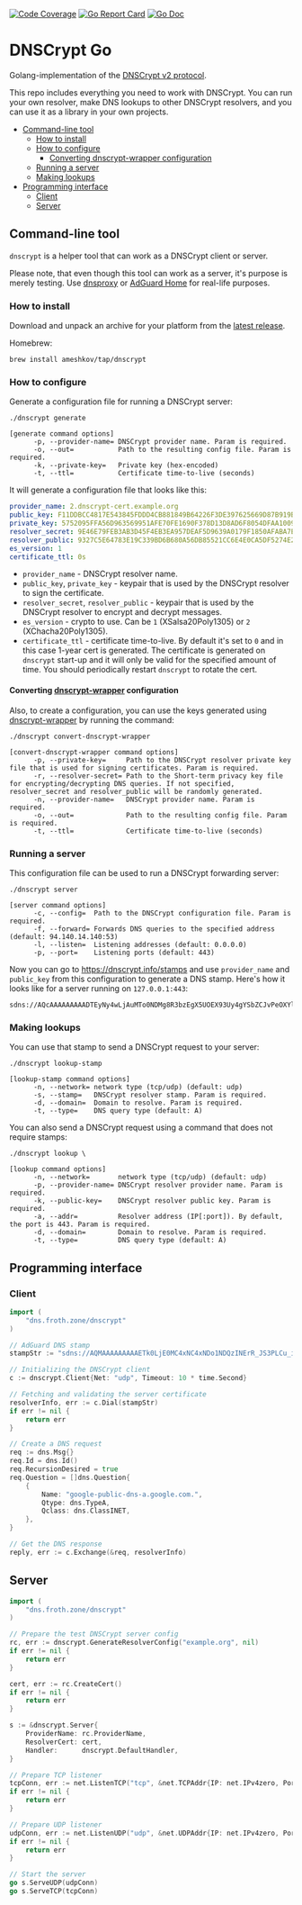 [![Code Coverage](https://img.shields.io/codecov/c/github/SamTherapy/dnscrypt/master.svg)](https://codecov.io/github/SamTherapy/dnscrypt?branch=master)
[![Go Report Card](https://goreportcard.com/badge/dns.froth.zone/dnscrypt)](https://goreportcard.com/report/SamTherapy/dnscrypt)
[![Go Doc](https://godoc.org/dns.froth.zone/dnscrypt?status.svg)](https://godoc.org/dns.froth.zone/dnscrypt)

# DNSCrypt Go

Golang-implementation of the [DNSCrypt v2 protocol](https://dnscrypt.info/protocol).

This repo includes everything you need to work with DNSCrypt. You can run your own resolver, make DNS lookups to other DNSCrypt resolvers, and you can use it as a library in your own projects.

* [Command-line tool](#commandline)
    * [How to install](#install)
    * [How to configure](#configure)
      * [Converting dnscrypt-wrapper configuration](#convertfromwrapper)
    * [Running a server](#runningserver)
    * [Making lookups](#lookup)
* [Programming interface](#api)
    * [Client](#client)
    * [Server](#server)

## <a id="commandline"></a> Command-line tool

`dnscrypt` is a helper tool that can work as a DNSCrypt client or server.

Please note, that even though this tool can work as a server, it's purpose is merely testing. Use [dnsproxy](https://github.com/AdguardTeam/dnsproxy) or [AdGuard Home](https://github.com/AdguardTeam/AdGuardHome) for real-life purposes.


### <a id="install"></a> How to install

Download and unpack an archive for your platform from the [latest release](https://github.com/SamTherapy/dnscrypt/releases).

Homebrew:
```
brew install ameshkov/tap/dnscrypt
```

### <a id="configure"></a> How to configure

Generate a configuration file for running a DNSCrypt server:

```
./dnscrypt generate

[generate command options]
      -p, --provider-name= DNSCrypt provider name. Param is required.
      -o, --out=           Path to the resulting config file. Param is required.
      -k, --private-key=   Private key (hex-encoded)
      -t, --ttl=           Certificate time-to-live (seconds)
```

It will generate a configuration file that looks like this:

```yaml
provider_name: 2.dnscrypt-cert.example.org
public_key: F11DDBCC4817E543845FDDD4CB881849B64226F3DE397625669D87B919BC4FB0
private_key: 5752095FFA56D963569951AFE70FE1690F378D13D8AD6F8054DFAA100907F8B6F11DDBCC4817E543845FDDD4CB881849B64226F3DE397625669D87B919BC4FB0
resolver_secret: 9E46E79FEB3AB3D45F4EB3EA957DEAF5D9639A0179F1850AFABA7E58F87C74C4
resolver_public: 9327C5E64783E19C339BD6B680A56DB85521CC6E4E0CA5DF5274E2D3CE026C6B
es_version: 1
certificate_ttl: 0s
```

* `provider_name` - DNSCrypt resolver name.
* `public_key`, `private_key` - keypair that is used by the DNSCrypt resolver to sign the certificate.
* `resolver_secret`, `resolver_public` - keypair that is used by the DNSCrypt resolver to encrypt and decrypt messages.
* `es_version` - crypto to use. Can be `1` (XSalsa20Poly1305) or `2` (XChacha20Poly1305).
* `certificate_ttl` - certificate time-to-live. By default it's set to `0` and in this case 1-year cert is generated. The certificate is generated on `dnscrypt` start-up and it will only be valid for the specified amount of time. You should periodically restart `dnscrypt` to rotate the cert. 

#### <a id="convertfromwrapper"></a> Converting [dnscrypt-wrapper](https://github.com/cofyc/dnscrypt-wrapper) configuration

Also, to create a configuration, you can use the keys generated using [dnscrypt-wrapper](https://github.com/cofyc/dnscrypt-wrapper) by running the command:

```
./dnscrypt convert-dnscrypt-wrapper

[convert-dnscrypt-wrapper command options]
      -p, --private-key=     Path to the DNSCrypt resolver private key file that is used for signing certificates. Param is required.
      -r, --resolver-secret= Path to the Short-term privacy key file for encrypting/decrypting DNS queries. If not specified, resolver_secret and resolver_public will be randomly generated.
      -n, --provider-name=   DNSCrypt provider name. Param is required.
      -o, --out=             Path to the resulting config file. Param is required.
      -t, --ttl=             Certificate time-to-live (seconds)
```


### <a id="runningserver"></a> Running a server

This configuration file can be used to run a DNSCrypt forwarding server:

```
./dnscrypt server 

[server command options]
      -c, --config=  Path to the DNSCrypt configuration file. Param is required.
      -f, --forward= Forwards DNS queries to the specified address (default: 94.140.14.140:53)
      -l, --listen=  Listening addresses (default: 0.0.0.0)
      -p, --port=    Listening ports (default: 443)
```

Now you can go to https://dnscrypt.info/stamps and use `provider_name` and `public_key` from this configuration to generate a DNS stamp. Here's how it looks like for a server running on `127.0.0.1:443`:

```
sdns://AQcAAAAAAAAADTEyNy4wLjAuMTo0NDMg8R3bzEgX5UOEX93Uy4gYSbZCJvPeOXYlZp2HuRm8T7AbMi5kbnNjcnlwdC1jZXJ0LmV4YW1wbGUub3Jn
```

### <a id="lookup"></a> Making lookups

You can use that stamp to send a DNSCrypt request to your server:

```
./dnscrypt lookup-stamp

[lookup-stamp command options]
      -n, --network= network type (tcp/udp) (default: udp)
      -s, --stamp=   DNSCrypt resolver stamp. Param is required.
      -d, --domain=  Domain to resolve. Param is required.
      -t, --type=    DNS query type (default: A)
```

You can also send a DNSCrypt request using a command that does not require stamps:

```
./dnscrypt lookup \

[lookup command options]
      -n, --network=       network type (tcp/udp) (default: udp)
      -p, --provider-name= DNSCrypt resolver provider name. Param is required.
      -k, --public-key=    DNSCrypt resolver public key. Param is required.
      -a, --addr=          Resolver address (IP[:port]). By default, the port is 443. Param is required.
      -d, --domain=        Domain to resolve. Param is required.
      -t, --type=          DNS query type (default: A)
```

## <a id="api"></a> Programming interface

### <a id="client"></a> Client

```go
import (
    "dns.froth.zone/dnscrypt"
)

// AdGuard DNS stamp
stampStr := "sdns://AQMAAAAAAAAAETk0LjE0MC4xNC4xNDo1NDQzINErR_JS3PLCu_iZEIbq95zkSV2LFsigxDIuUso_OQhzIjIuZG5zY3J5cHQuZGVmYXVsdC5uczEuYWRndWFyZC5jb20"

// Initializing the DNSCrypt client
c := dnscrypt.Client{Net: "udp", Timeout: 10 * time.Second}

// Fetching and validating the server certificate
resolverInfo, err := c.Dial(stampStr)
if err != nil {
    return err
}

// Create a DNS request
req := dns.Msg{}
req.Id = dns.Id()
req.RecursionDesired = true
req.Question = []dns.Question{
    {
        Name: "google-public-dns-a.google.com.",
        Qtype: dns.TypeA,
        Qclass: dns.ClassINET,
    },
}

// Get the DNS response
reply, err := c.Exchange(&req, resolverInfo)
```

## <a id="server"></a> Server

```go
import (
    "dns.froth.zone/dnscrypt"
)

// Prepare the test DNSCrypt server config
rc, err := dnscrypt.GenerateResolverConfig("example.org", nil)
if err != nil {
    return err
}

cert, err := rc.CreateCert()
if err != nil {
    return err
}

s := &dnscrypt.Server{
    ProviderName: rc.ProviderName,
    ResolverCert: cert,
    Handler:      dnscrypt.DefaultHandler,
}

// Prepare TCP listener
tcpConn, err := net.ListenTCP("tcp", &net.TCPAddr{IP: net.IPv4zero, Port: 443})
if err != nil {
    return err
}

// Prepare UDP listener
udpConn, err := net.ListenUDP("udp", &net.UDPAddr{IP: net.IPv4zero, Port: 443})
if err != nil {
    return err
}

// Start the server
go s.ServeUDP(udpConn)
go s.ServeTCP(tcpConn)
```
